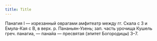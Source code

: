 ```yaml
---
title: Title
---
```


Панагия I — изрезанный оврагами амфитеатр между гг. Скала с З и Емула-Кая с В, в
верх. р. Пананьян-Узень; зап. часть урочища Кушель греч. панагиа, — панайа —
пресвятая (эпитет Богородицы) З–7.
